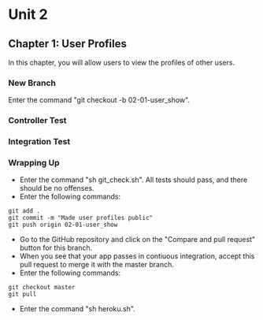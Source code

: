 # Unit 2
## Chapter 1: User Profiles

In this chapter, you will allow users to view the profiles of other users.

### New Branch
Enter the command "git checkout -b 02-01-user_show".

### Controller Test


### Integration Test

### Wrapping Up
* Enter the command "sh git_check.sh".  All tests should pass, and there should be no offenses.
* Enter the following commands:
```
git add .
git commit -m "Made user profiles public"
git push origin 02-01-user_show
```
* Go to the GitHub repository and click on the "Compare and pull request" button for this branch.
* When you see that your app passes in contiuous integration, accept this pull request to merge it with the master branch.
* Enter the following commands:
```
git checkout master
git pull
```
* Enter the command "sh heroku.sh".
